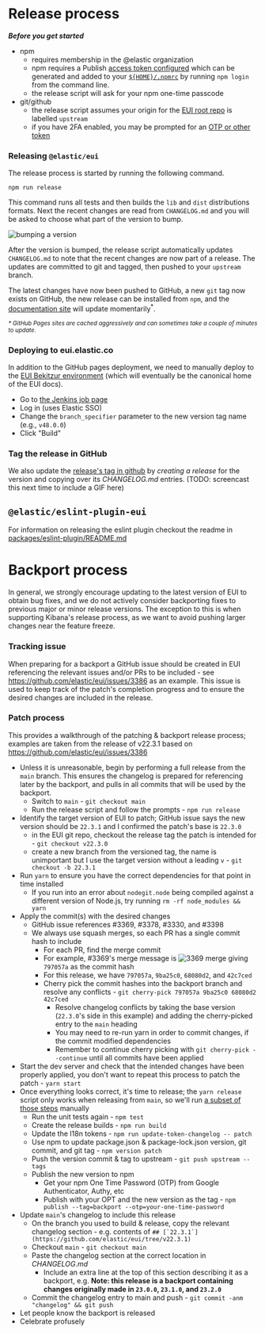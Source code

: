 # Release process

_**Before you get started**_

- npm
  - requires membership in the @elastic organization
  - npm requires a Publish [access token configured](https://docs.npmjs.com/about-access-tokens) which can be generated and added to your [`${HOME}/.npmrc`](https://docs.npmjs.com/cli/v7/configuring-npm/npmrc#per-user-config-file) by running `npm login` from the command line. 
  - the release script will ask for your npm one-time passcode
- git/github
  - the release script assumes your origin for the [EUI root repo](https://github.com/elastic/eui) is labelled `upstream`
  - if you have 2FA enabled, you may be prompted for an [OTP or other token](https://github.com/settings/tokens)

### Releasing `@elastic/eui`

The release process is started by running the following command.

```shell
npm run release
```

This command runs all tests and then builds the `lib` and `dist` distributions formats. Next the recent changes are read from `CHANGELOG.md` and you will be asked to choose what part of the version to bump.

![bumping a version](https://camo.githubusercontent.com/439b41058aa56f167867c4e118ef5e80c02c962f/68747470733a2f2f642e70722f692f51624b36614a2e676966)

After the version is bumped, the release script automatically updates `CHANGELOG.md` to note that the recent changes are now part of a release. The updates are committed to git and tagged, then pushed to your `upstream` branch.

The latest changes have now been pushed to GitHub, a new `git` tag now exists on GitHub, the new release can be installed from `npm`, and the [documentation site][docs] will update momentarily<sup>\*</sup>.

<sup>_\* GitHub Pages sites are cached aggressively and can sometimes take a couple of minutes to update._</sup>

### Deploying to eui.elastic.co

In addition to the GitHub pages deployment, we need to manually deploy to the [EUI Bekitzur environment](https://github.com/elastic/infra/tree/master/terraform/providers/gcp/env/elastic-bekitzur) (which will eventually be the canonical home of the EUI docs).

* Go to [the Jenkins job page](https://kibana-ci.elastic.co/job/elastic+eui+deploy-docs/build)
* Log in (uses Elastic SSO)
* Change the `branch_specifier` parameter to the new version tag name (e.g., `v48.0.0`)
* Click "Build"

### Tag the release in GitHub

We also update the [release's tag in github](https://github.com/elastic/eui/tags) by _creating a release_ for the version and copying over its _CHANGELOG.md_ entries. (TODO: screencast this next time to include a GIF here)

## `@elastic/eslint-plugin-eui`

For information on releasing the eslint plugin checkout the readme in [packages/eslint-plugin/README.md](../packages/eslint-plugin/README.md)

[docs]: https://elastic.github.io/eui/

# Backport process

In general, we strongly encourage updating to the latest version of EUI to obtain bug fixes, and we do not actively consider backporting fixes to previous major or minor release versions. The exception to this is when supporting Kibana's release process, as we want to avoid pushing larger changes near the feature freeze.

### Tracking issue

When preparing for a backport a GitHub issue should be created in EUI referencing the relevant issues and/or PRs to be included - see https://github.com/elastic/eui/issues/3386 as an example. This issue is used to keep track of the patch's completion progress and to ensure the desired changes are included in the release.

### Patch process

This provides a walkthrough of the patching & backport release process; examples are taken from the release of v22.3.1 based on https://github.com/elastic/eui/issues/3386

* Unless it is unreasonable, begin by performing a full release from the `main` branch. This ensures the changelog is prepared for referencing later by the backport, and pulls in all commits that will be used by the backport.
  * Switch to `main` - `git checkout main`
  * Run the release script and follow the prompts - `npm run release`
* Identify the target version of EUI to patch; GitHub issue says the new version should be `22.3.1` and I confirmed the patch's base is `22.3.0`
  * in the EUI git repo, checkout the release tag the patch is intended for - `git checkout v22.3.0`
  * create a new branch from the versioned tag, the name is unimportant but I use the target version without a leading `v` - `git checkout -b 22.3.1`
* Run `yarn` to ensure you have the correct dependencies for that point in time installed
  * If you run into an error about `nodegit.node` being compiled against a different version of Node.js, try running `rm -rf node_modules && yarn`
* Apply the commit(s) with the desired changes
  * GitHub issue references #3369, #3378, #3330, and #3398
  * We always use squash merges, so each PR has a single commit hash to include
    * For each PR, find the merge commit
    * For example, #3369's merge message is
      ![3369 merge](https://d.pr/i/l002Vu.png)
      giving `797057a` as the commit hash
    * For this release, we have `797057a`, `9ba25c0`, `68080d2`, and `42c7ced`
    * Cherry pick the commit hashes into the backport branch and resolve any conflicts - `git cherry-pick 797057a 9ba25c0 68080d2 42c7ced`
      * Resolve changelog conflicts by taking the base version (`22.3.0`'s side in this example) and adding the cherry-picked entry to the `main` heading
      * You may need to re-run yarn in order to commit changes, if the commit modified dependencies
      * Remember to continue cherry picking with `git cherry-pick --continue` until all commits have been applied
* Start the dev server and check that the intended changes have been properly applied, you don't want to repeat this process to patch the patch - `yarn start`
* Once everything looks correct, it's time to release; the `yarn release` script only works when releasing from `main`, so we'll run [a subset of those steps](https://github.com/elastic/eui/blob/06fc9a6880766168aec1a622873e7f6fe1b3d42b/scripts/release.js#L34-L57) manually
  * Run the unit tests again - `npm test`
  * Create the release builds - `npm run build`
  * Update the I18n tokens - `npm run update-token-changelog -- patch`
  * Use npm to update package.json & package-lock.json version, git commit, and git tag - `npm version patch`
  * Push the version commit & tag to upstream - `git push upstream --tags`
  * Publish the new version to npm
    * Get your npm One Time Password (OTP) from Google Authenticator, Authy, etc
    * Publish with your OPT and the new version as the tag - `npm publish --tag=backport --otp=your-one-time-password`
* Update `main`'s changelog to include this release
  * On the branch you used to build & release, copy the relevant changelog section - e.g. contents of ```## [`22.3.1`](https://github.com/elastic/eui/tree/v22.3.1)```
  * Checkout `main` - `git checkout main`
  * Paste the changelog section at the correct location in _CHANGELOG.md_
    * Include an extra line at the top of this section describing it as a backport, e.g. **Note: this release is a backport containing changes originally made in `23.0.0`, `23.1.0`, and `23.2.0`**
  * Commit the changelog entry to main and push - `git commit -anm "changelog" && git push`
* Let people know the backport is released
* Celebrate profusely
